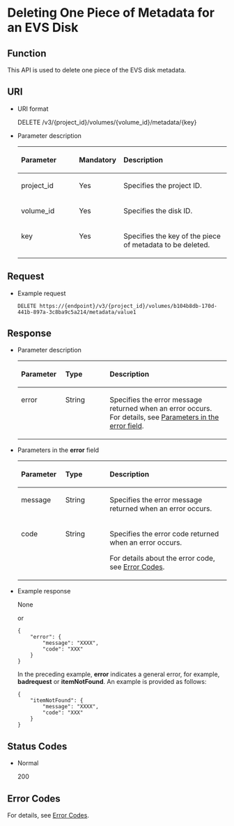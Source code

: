 # Deleting One Piece of Metadata for an EVS Disk<a name="evs_04_3043"></a>

## Function<a name="section19390540"></a>

This API is used to delete one piece of the EVS disk metadata.

## URI<a name="section40297137"></a>

-   URI format

    DELETE /v3/\{project\_id\}/volumes/\{volume\_id\}/metadata/\{key\}

-   Parameter description

    <a name="table8745607"></a>
    <table><thead align="left"><tr id="row15985080"><th class="cellrowborder" valign="top" width="27.689999999999998%" id="mcps1.1.4.1.1"><p id="p19723089"><a name="p19723089"></a><a name="p19723089"></a>Parameter</p>
    </th>
    <th class="cellrowborder" valign="top" width="21.3%" id="mcps1.1.4.1.2"><p id="p54066375"><a name="p54066375"></a><a name="p54066375"></a>Mandatory</p>
    </th>
    <th class="cellrowborder" valign="top" width="51.01%" id="mcps1.1.4.1.3"><p id="p17300225"><a name="p17300225"></a><a name="p17300225"></a>Description</p>
    </th>
    </tr>
    </thead>
    <tbody><tr id="row59140967"><td class="cellrowborder" valign="top" width="27.689999999999998%" headers="mcps1.1.4.1.1 "><p id="p25689059"><a name="p25689059"></a><a name="p25689059"></a>project_id</p>
    </td>
    <td class="cellrowborder" valign="top" width="21.3%" headers="mcps1.1.4.1.2 "><p id="p439002"><a name="p439002"></a><a name="p439002"></a>Yes</p>
    </td>
    <td class="cellrowborder" valign="top" width="51.01%" headers="mcps1.1.4.1.3 "><p id="p35559222"><a name="p35559222"></a><a name="p35559222"></a>Specifies the project ID.</p>
    </td>
    </tr>
    <tr id="row51597550"><td class="cellrowborder" valign="top" width="27.689999999999998%" headers="mcps1.1.4.1.1 "><p id="p18651996"><a name="p18651996"></a><a name="p18651996"></a>volume_id</p>
    </td>
    <td class="cellrowborder" valign="top" width="21.3%" headers="mcps1.1.4.1.2 "><p id="p34416674"><a name="p34416674"></a><a name="p34416674"></a>Yes</p>
    </td>
    <td class="cellrowborder" valign="top" width="51.01%" headers="mcps1.1.4.1.3 "><p id="p36287209"><a name="p36287209"></a><a name="p36287209"></a>Specifies the disk ID.</p>
    </td>
    </tr>
    <tr id="row21272210213647"><td class="cellrowborder" valign="top" width="27.689999999999998%" headers="mcps1.1.4.1.1 "><p id="p45327484213647"><a name="p45327484213647"></a><a name="p45327484213647"></a>key</p>
    </td>
    <td class="cellrowborder" valign="top" width="21.3%" headers="mcps1.1.4.1.2 "><p id="p47647615213647"><a name="p47647615213647"></a><a name="p47647615213647"></a>Yes</p>
    </td>
    <td class="cellrowborder" valign="top" width="51.01%" headers="mcps1.1.4.1.3 "><p id="p34251586213647"><a name="p34251586213647"></a><a name="p34251586213647"></a>Specifies the key of the piece of metadata to be deleted.</p>
    </td>
    </tr>
    </tbody>
    </table>


## Request<a name="section27129916"></a>

-   Example request

    ```
    DELETE https://{endpoint}/v3/{project_id}/volumes/b104b8db-170d-441b-897a-3c8ba9c5a214/metadata/value1
    ```


## Response<a name="section42842654"></a>

-   Parameter description

    <a name="evs_04_2079_table5532594121252"></a>
    <table><thead align="left"><tr id="evs_04_2079_row60048709121252"><th class="cellrowborder" valign="top" width="21.17788221177882%" id="mcps1.1.4.1.1"><p id="evs_04_2079_p32107236121252"><a name="evs_04_2079_p32107236121252"></a><a name="evs_04_2079_p32107236121252"></a>Parameter</p>
    </th>
    <th class="cellrowborder" valign="top" width="21.17788221177882%" id="mcps1.1.4.1.2"><p id="evs_04_2079_p50549312121252"><a name="evs_04_2079_p50549312121252"></a><a name="evs_04_2079_p50549312121252"></a>Type</p>
    </th>
    <th class="cellrowborder" valign="top" width="57.64423557644236%" id="mcps1.1.4.1.3"><p id="evs_04_2079_p2030156121252"><a name="evs_04_2079_p2030156121252"></a><a name="evs_04_2079_p2030156121252"></a>Description</p>
    </th>
    </tr>
    </thead>
    <tbody><tr id="evs_04_2079_row30224973121252"><td class="cellrowborder" valign="top" width="21.17788221177882%" headers="mcps1.1.4.1.1 "><p id="evs_04_2079_p129522216412"><a name="evs_04_2079_p129522216412"></a><a name="evs_04_2079_p129522216412"></a>error</p>
    </td>
    <td class="cellrowborder" valign="top" width="21.17788221177882%" headers="mcps1.1.4.1.2 "><p id="evs_04_2079_p1595262111415"><a name="evs_04_2079_p1595262111415"></a><a name="evs_04_2079_p1595262111415"></a>String</p>
    </td>
    <td class="cellrowborder" valign="top" width="57.64423557644236%" headers="mcps1.1.4.1.3 "><p id="evs_04_2079_p109527215417"><a name="evs_04_2079_p109527215417"></a><a name="evs_04_2079_p109527215417"></a>Specifies the error message returned when an error occurs. For details, see <a href="#evs_04_2079_li0419202382514">Parameters in the error field</a>.</p>
    </td>
    </tr>
    </tbody>
    </table>

-   <a name="evs_04_2079_li0419202382514"></a>Parameters in the  **error**  field

    <a name="evs_04_2079_evs_04_2013_table15441099103019"></a>
    <table><thead align="left"><tr id="evs_04_2079_evs_04_2013_row54094047103019"><th class="cellrowborder" valign="top" width="21.17788221177882%" id="mcps1.1.4.1.1"><p id="evs_04_2079_evs_04_2013_p19541716103019"><a name="evs_04_2079_evs_04_2013_p19541716103019"></a><a name="evs_04_2079_evs_04_2013_p19541716103019"></a>Parameter</p>
    </th>
    <th class="cellrowborder" valign="top" width="21.17788221177882%" id="mcps1.1.4.1.2"><p id="evs_04_2079_evs_04_2013_p39375186103019"><a name="evs_04_2079_evs_04_2013_p39375186103019"></a><a name="evs_04_2079_evs_04_2013_p39375186103019"></a>Type</p>
    </th>
    <th class="cellrowborder" valign="top" width="57.64423557644236%" id="mcps1.1.4.1.3"><p id="evs_04_2079_evs_04_2013_p38578950103019"><a name="evs_04_2079_evs_04_2013_p38578950103019"></a><a name="evs_04_2079_evs_04_2013_p38578950103019"></a>Description</p>
    </th>
    </tr>
    </thead>
    <tbody><tr id="evs_04_2079_evs_04_2013_row59401790103019"><td class="cellrowborder" valign="top" width="21.17788221177882%" headers="mcps1.1.4.1.1 "><p id="evs_04_2079_evs_04_2013_p46815658103019"><a name="evs_04_2079_evs_04_2013_p46815658103019"></a><a name="evs_04_2079_evs_04_2013_p46815658103019"></a>message</p>
    </td>
    <td class="cellrowborder" valign="top" width="21.17788221177882%" headers="mcps1.1.4.1.2 "><p id="evs_04_2079_evs_04_2013_p33971979103019"><a name="evs_04_2079_evs_04_2013_p33971979103019"></a><a name="evs_04_2079_evs_04_2013_p33971979103019"></a>String</p>
    </td>
    <td class="cellrowborder" valign="top" width="57.64423557644236%" headers="mcps1.1.4.1.3 "><p id="evs_04_2079_evs_04_2013_p21623243103019"><a name="evs_04_2079_evs_04_2013_p21623243103019"></a><a name="evs_04_2079_evs_04_2013_p21623243103019"></a>Specifies the error message returned when an error occurs.</p>
    </td>
    </tr>
    <tr id="evs_04_2079_evs_04_2013_row60391466103019"><td class="cellrowborder" valign="top" width="21.17788221177882%" headers="mcps1.1.4.1.1 "><p id="evs_04_2079_evs_04_2013_p59870541103019"><a name="evs_04_2079_evs_04_2013_p59870541103019"></a><a name="evs_04_2079_evs_04_2013_p59870541103019"></a>code</p>
    </td>
    <td class="cellrowborder" valign="top" width="21.17788221177882%" headers="mcps1.1.4.1.2 "><p id="evs_04_2079_evs_04_2013_p17675690103019"><a name="evs_04_2079_evs_04_2013_p17675690103019"></a><a name="evs_04_2079_evs_04_2013_p17675690103019"></a>String</p>
    </td>
    <td class="cellrowborder" valign="top" width="57.64423557644236%" headers="mcps1.1.4.1.3 "><p id="evs_04_2079_evs_04_2013_p6087468103019"><a name="evs_04_2079_evs_04_2013_p6087468103019"></a><a name="evs_04_2079_evs_04_2013_p6087468103019"></a>Specifies the error code returned when an error occurs.</p>
    <p id="evs_04_2079_evs_04_2013_p54787218103019"><a name="evs_04_2079_evs_04_2013_p54787218103019"></a><a name="evs_04_2079_evs_04_2013_p54787218103019"></a>For details about the error code, see <a href="error-codes.md">Error Codes</a>.</p>
    </td>
    </tr>
    </tbody>
    </table>

-   Example response

    None

    or

    ```
    {
        "error": {
            "message": "XXXX", 
            "code": "XXX"
        }
    }
    ```

    In the preceding example,  **error**  indicates a general error, for example,  **badrequest**  or  **itemNotFound**. An example is provided as follows:

    ```
    {
        "itemNotFound": {
            "message": "XXXX", 
            "code": "XXX"
        }
    }
    ```


## Status Codes<a name="section50039568"></a>

-   Normal

    200


## Error Codes<a name="section431317151242"></a>

For details, see  [Error Codes](error-codes.md).

